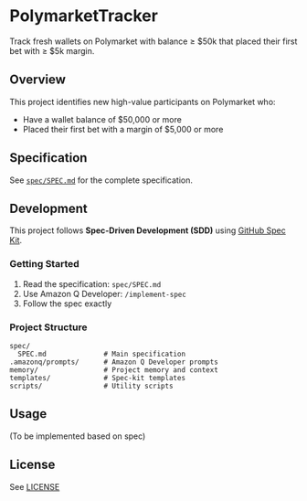 # PolymarketTracker

Track fresh wallets on Polymarket with balance ≥ $50k that placed their first bet with ≥ $5k margin.

## Overview

This project identifies new high-value participants on Polymarket who:
- Have a wallet balance of $50,000 or more
- Placed their first bet with a margin of $5,000 or more

## Specification

See [`spec/SPEC.md`](spec/SPEC.md) for the complete specification.

## Development

This project follows **Spec-Driven Development (SDD)** using [GitHub Spec Kit](https://github.com/github/spec-kit).

### Getting Started

1. Read the specification: `spec/SPEC.md`
2. Use Amazon Q Developer: `/implement-spec`
3. Follow the spec exactly

### Project Structure

```
spec/
  SPEC.md              # Main specification
.amazonq/prompts/      # Amazon Q Developer prompts
memory/                # Project memory and context
templates/             # Spec-kit templates
scripts/               # Utility scripts
```

## Usage

(To be implemented based on spec)

## License

See [LICENSE](LICENSE)
